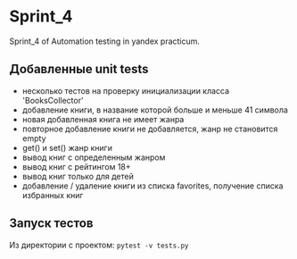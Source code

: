 # Sprint_4
Sprint_4 of Automation testing in yandex practicum.

## Добавленные unit tests
* несколько тестов на проверку инициализации класса 'BooksCollector'
* добавление книги, в название которой больше и меньше 41 символа
* новая добавленная книга не имеет жанра
* повторное добавление книги не добавляется, жанр не становится empty
* get() и set() жанр книги
* вывод книг с определенным жанром
* вывод книг с рейтингом 18+
* вывод книг только для детей
* добавление / удаление книги из списка favorites, получение списка избранных книг

## Запуск тестов
Из директории с проектом: `pytest -v tests.py`
